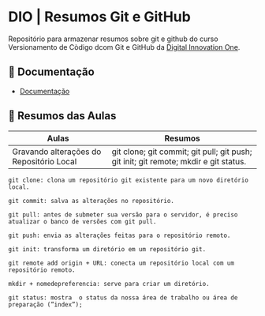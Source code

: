 
# DIO | Resumos Git e GitHub

Repositório para armazenar resumos sobre git e github do curso Versionamento de Còdigo dcom Git e GitHub da [Digital Innovation One](https://www.dio.me/).

## 📖 Documentação
- [Documentação](https://docs.github.com/pt/get-started/writing-on-github/getting-started-with-writing-and-formatting-on-github/quickstart-for-writing-on-github)

## 📒 Resumos das Aulas
| Aulas | Resumos | 
| ------ | ------ |
| Gravando alterações do Repositório Local | git clone; git commit; git pull; git push; git init; git remote; mkdir e git status.

````
git clone: clona um repositório git existente para um novo diretório local.
````
````
git commit: salva as alterações no repositório.
````
````
git pull: antes de submeter sua versão para o servidor, é preciso atualizar o banco de versões com git pull.
````
````
git push: envia as alterações feitas para o repositório remoto.
````
````
git init: transforma um diretório em um repositório git.
````
````
git remote add origin + URL: conecta um repositório local com um repositório remoto.
````
````
mkdir + nomedepreferencia: serve para criar um diretório.
````
````
git status: mostra  o status da nossa área de trabalho ou área de preparação (”index”);
````

